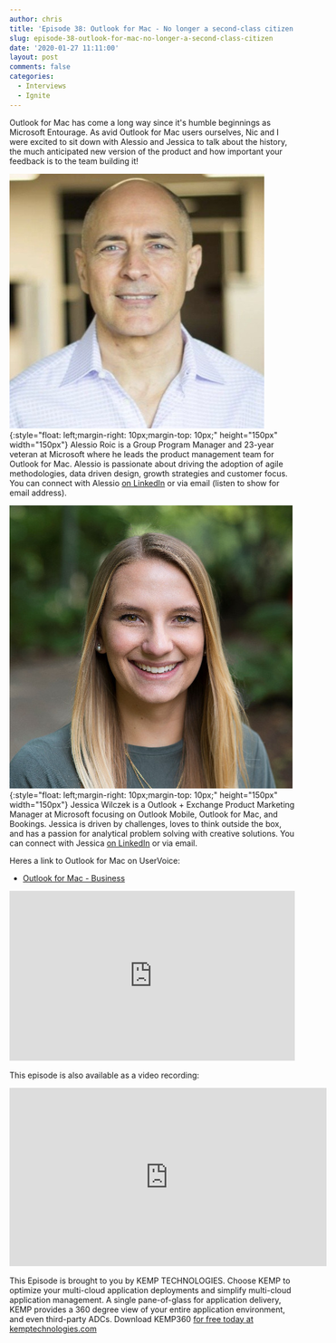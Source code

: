 ```yaml
---
author: chris
title: 'Episode 38: Outlook for Mac - No longer a second-class citizen..'
slug: episode-38-outlook-for-mac-no-longer-a-second-class-citizen
date: '2020-01-27 11:11:00'
layout: post
comments: false
categories:
  - Interviews
  - Ignite
---
```


Outlook for Mac has come a long way since it's humble beginnings as Microsoft Entourage. As avid Outlook for Mac users ourselves, Nic and I were excited to sit down with Alessio and Jessica to talk about the history, the much anticipated new version of the product and how important your feedback is to the team building it!

![Alessio](/images/uploads/2020/01/alessio.jpg){:style="float: left;margin-right: 10px;margin-top: 10px;" height="150px" width="150px"} Alessio Roic is a Group Program Manager and 23-year veteran at Microsoft where he leads the product management team for Outlook for Mac. Alessio is passionate about driving the adoption of agile methodologies, data driven design, growth strategies and customer focus. You can connect with Alessio [on LinkedIn](https://www.linkedin.com/in/alessioroic/) or via email (listen to show for email address).

![Jessica](/images/uploads/2020/01/jessica.jpg){:style="float: left;margin-right: 10px;margin-top: 10px;" height="150px" width="150px"} Jessica Wilczek is a Outlook + Exchange Product Marketing Manager at Microsoft focusing on Outlook Mobile, Outlook for Mac, and Bookings. Jessica is driven by challenges, loves to think outside the box, and has a passion for analytical problem solving with creative solutions. You can connect with Jessica [on LinkedIn](https://www.linkedin.com/in/jessicawilczek/) or via email.

Heres a link to Outlook for Mac on UserVoice:
* [Outlook for Mac - Business](https://outlook.uservoice.com/forums/335538-outlook-for-mac-business)

<p><iframe width="100%" height="300" scrolling="no" frameborder="no" allow="autoplay" src="https://w.soundcloud.com/player/?url=https%3A//api.soundcloud.com/tracks/750482455&color=%23ff5500&auto_play=false&hide_related=false&show_comments=true&show_user=true&show_reposts=false&show_teaser=true&visual=true"></iframe></p>

This episode is also available as a video recording:

<p><iframe width="560" height="315" src="https://www.youtube.com/embed/VTYINlMnNQQ" frameborder="0" allow="accelerometer; autoplay; encrypted-media; gyroscope; picture-in-picture" allowfullscreen></iframe></p>

This Episode is brought to you by KEMP TECHNOLOGIES. Choose KEMP to optimize your multi-cloud application deployments and simplify multi-cloud application management. A single pane-of-glass for application delivery, KEMP provides a 360 degree view of your entire application environment, and even third-party ADCs. Download KEMP360 [for free today at kemptechnologies.com](https://kempte.ch/2MYXjew)
